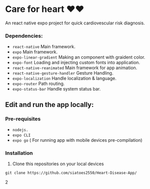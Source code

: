 # Care for heart ♥️♥️
An react native expo project for quick cardiovescular risk diagnosis.
### Dependencies: 
- `react-native` Main framework.
- `expo` Main framework.
- `expo-linear-gradient` Making an component with graident color.
- `expo-font` Loading and injecting custom fonts into application.
- `react-native-reanimated` Main framework for app animation.
- `react-native-gesture-handler` Gesture Handling.
- `expo-localization` Handle localization & language.
- `expo-router` Path routing.
- `expo-status-bar` Handle system status bar.

## Edit and run the app locally:
### Pre-requisites
 - `nodejs.`
 - `expo CLI`
 - `expo go` ( For running app with mobile devices pre-compilation)
### Installation
 1. Clone this repositories on your local devices
 ```
 git clone https://github.com/siatoes2550/Heart-Disease-App/
 ```
2
